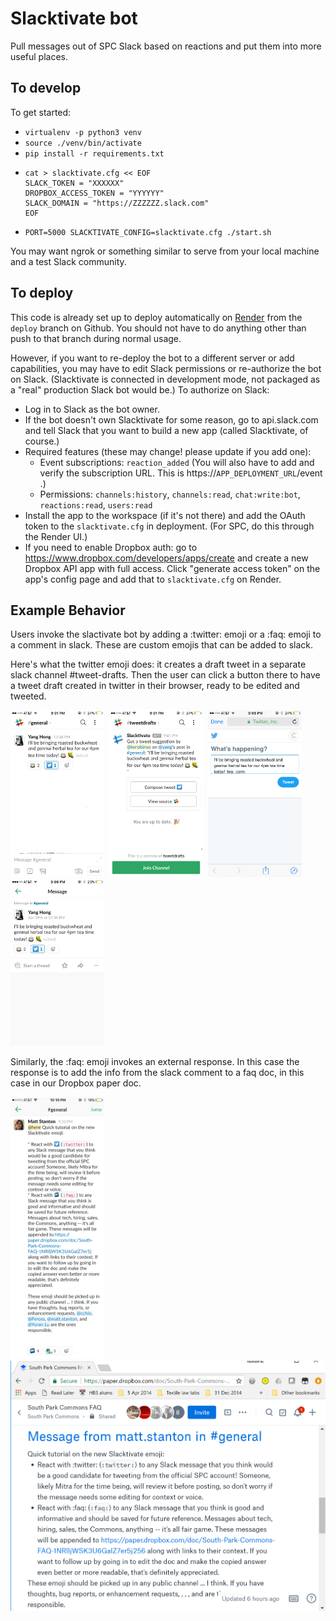 # Slacktivate bot

Pull messages out of SPC Slack based on reactions and put them into more useful places.

## To develop

To get started:
* `virtualenv -p python3 venv`
* `source ./venv/bin/activate`
* `pip install -r requirements.txt`
*    
    ```
    cat > slacktivate.cfg << EOF
    SLACK_TOKEN = "XXXXXX"
    DROPBOX_ACCESS_TOKEN = "YYYYYY"
    SLACK_DOMAIN = "https://ZZZZZZ.slack.com"
    EOF
    ```
* `PORT=5000 SLACKTIVATE_CONFIG=slacktivate.cfg ./start.sh`

You may want ngrok or something similar to serve from your local machine and a test Slack community.

## To deploy

This code is already set up to deploy automatically on [Render](https://render.com) from the `deploy` branch on Github. You should not have
to do anything other than push to that branch during normal usage.

However, if you want to re-deploy the bot to a different server or add capabilities, you may have to edit Slack
permissions or re-authorize the bot on Slack. (Slacktivate is connected in development mode, not packaged as a "real"
production Slack bot would be.) To authorize on Slack:

* Log in to Slack as the bot owner.
* If the bot doesn't own Slacktivate for some reason, go to api.slack.com and tell Slack that you want to build a new app (called Slacktivate, of course.)
* Required features (these may change! please update if you add one):
  * Event subscriptions: `reaction_added`  (You will also have to add and verify the subscription URL. This is https://`APP_DEPLOYMENT_URL`/event .)
  * Permissions: `channels:history`, `channels:read`, `chat:write:bot`, `reactions:read`, `users:read`
* Install the app to the workspace (if it's not there) and add the OAuth token to the `slacktivate.cfg` in deployment.  (For SPC, do this through the Render UI.)
* If you need to enable Dropbox auth: go to https://www.dropbox.com/developers/apps/create and create a new Dropbox API app with full access. Click "generate access token" on the app's config page and add that to `slacktivate.cfg` on Render.

## Example Behavior

Users invoke the slactivate bot by adding a :twitter: emoji or a :faq: emoji to a comment in slack.  These are custom emojis that can be added to slack.  

Here's what the twitter emoji does: it creates a draft tweet in a separate slack channel #tweet-drafts.  Then the user can click a button there to have a tweet draft created in twitter in their browser, ready to be edited and tweeted.

<img src="readme-images/IMG_0478.PNG" alt="Adding twitter emoji to a slack comment" width="150">&nbsp;&nbsp;<img src="readme-images/IMG_0479.PNG" alt="Slacktivate shows the twitter suggestion" width="150">&nbsp;&nbsp;<img src="readme-images/IMG_0480.PNG" alt="Slacktivate will compose (not send) a tweet for you" width="150">&nbsp;&nbsp;<img src="readme-images/IMG_0481.PNG" alt="Clicking 'View Source' shows you the channel the suggestion came from (with context)" width="150">

Similarly, the :faq: emoji invokes an external response.  In this case the response is to add the info from the slack comment to a faq doc, in this case in our Dropbox paper doc.

<img src="readme-images/IMG_0482.PNG" alt="Adding faq emoji to a slack comment" width="150">&nbsp;&nbsp;<img src="readme-images/Capture.PNG" alt="The designated Dropbox paper doc shows the info from slack." width="525">
